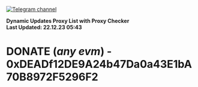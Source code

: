 [![Telegram channel](https://img.shields.io/endpoint?url=https://runkit.io/damiankrawczyk/telegram-badge/branches/master?url=https://t.me/n4z4v0d)](https://t.me/n4z4v0d) 

**Dynamic Updates Proxy List with Proxy Checker**  
**Last Updated: 22.12.23 05:43**

# DONATE (_any evm_) - 0xDEADf12DE9A24b47Da0a43E1bA70B8972F5296F2
